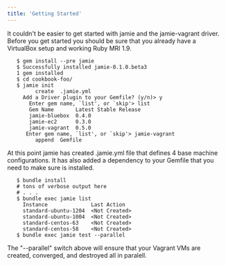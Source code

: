 ```yaml
---
title: 'Getting Started'
---
```


It couldn't be easier to get started with jamie and the jamie-vagrant
driver. Before you get started you should be sure that you already
have a VirtualBox setup and working Ruby MRI 1.9.

```Shell
   $ gem install --pre jamie
   $ Successfully installed jamie-0.1.0.beta3
   1 gem installed
   $ cd cookbook-foo/
   $ jamie init
         create  .jamie.yml
     Add a Driver plugin to your Gemfile? (y/n)> y
       Enter gem name, `list', or `skip'> list
       Gem Name       Latest Stable Release
       jamie-bluebox  0.4.0
       jamie-ec2      0.3.0
       jamie-vagrant  0.5.0
      Enter gem name, `list', or `skip'> jamie-vagrant
         append  Gemfile
```

At this point jamie has created .jamie.yml file that defines 4 base
machine configurations. It has also added a dependency to your Gemfile
that you need to make sure is installed.

```Shell
   $ bundle install 
   # tons of verbose output here
   # . . . 
   $ bundle exec jamie list
     Instance              Last Action
     standard-ubuntu-1204  <Not Created>
     standard-ubuntu-1004  <Not Created>
     standard-centos-63    <Not Created>
     standard-centos-58    <Not Created>
   $ bundle exec jamie test --parallel
```        

The "--parallel" switch above will ensure that your Vagrant VMs are
created, converged, and destroyed all in paralell.
